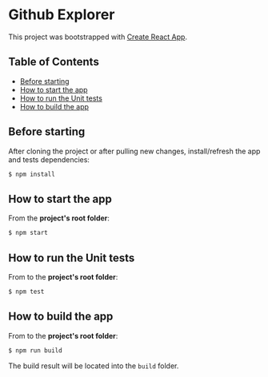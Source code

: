 # Github Explorer


This project was bootstrapped with [Create React App](https://github.com/facebookincubator/create-react-app).


## Table of Contents

- [Before starting](#before-starting)
- [How to start the app](#how-to-start-the-app)
- [How to run the Unit tests](#how-to-run-the-tests)
- [How to build the app](#how-to-build-the-app)


## Before starting

After cloning the project or after pulling new changes, install/refresh the app and tests dependencies:

```bash
$ npm install
```
## How to start the app

From the **project's root folder**:

```bash
$ npm start 
```

## How to run the Unit tests

From to the **project's root folder**:

```bash
$ npm test
```

## How to build the app

From to the **project's root folder**:

```bash
$ npm run build
```

The build result will be located into the `build` folder.
